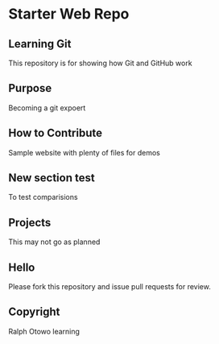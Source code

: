 # Starter Web Repo
## Learning Git
This repository is for showing how Git and GitHub work

## Purpose
Becoming a git expoert

## How to Contribute 
Sample website with plenty of files for demos

## New section test
To test comparisions

## Projects
This may not go as planned

## Hello
Please fork this repository and issue pull requests for review.

## Copyright
Ralph Otowo learning
